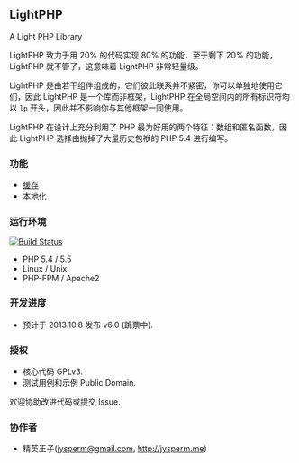 ## LightPHP
A Light PHP Library

LightPHP 致力于用 20% 的代码实现 80% 的功能，至于剩下 20% 的功能，LightPHP 就不管了，这意味着 LightPHP 非常轻量级。

LightPHP 是由若干组件组成的，它们彼此联系并不紧密，你可以单独地使用它们，因此 LightPHP 是一个库而非框架，LightPHP 在全局空间内的所有标识符均以 `lp` 开头，因此并不影响你与其他框架一同使用。

LightPHP 在设计上充分利用了 PHP 最为好用的两个特征：数组和匿名函数，因此 LightPHP 选择由抛掉了大量历史包袱的 PHP 5.4 进行编写。

### 功能

* [缓存](DOC/Cache.md)
* [本地化](DOC/Locale.md)

### 运行环境
[![Build Status](https://travis-ci.org/jysperm/LightPHP.png)](https://travis-ci.org/jysperm/LightPHP)

* PHP 5.4 / 5.5
* Linux / Unix
* PHP-FPM / Apache2

### 开发进度

* 预计于 2013.10.8 发布 v6.0 (跳票中).

### 授权

* 核心代码 GPLv3.
* 测试用例和示例 Public Domain.

欢迎协助改进代码或提交 Issue.

### 协作者

* 精英王子(jysperm@gmail.com, <http://jysperm.me>)
